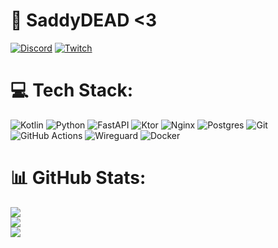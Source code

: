 # 💫 SaddyDEAD <3

[![Discord](https://img.shields.io/badge/Discord-%237289DA.svg?logo=discord&logoColor=white)](https://discord.gg/zGMHu8sjwt) [![Twitch](https://img.shields.io/badge/Twitch-%239146FF.svg?logo=Twitch&logoColor=white)](https://twitch.tv/saddydead1) 

# 💻 Tech Stack:
![Kotlin](https://img.shields.io/badge/kotlin-%237F52FF.svg?style=for-the-badge&logo=kotlin&logoColor=white) ![Python](https://img.shields.io/badge/python-3670A0?style=for-the-badge&logo=python&logoColor=ffdd54) ![FastAPI](https://img.shields.io/badge/FastAPI-005571?style=for-the-badge&logo=fastapi) 
![Ktor](https://img.shields.io/badge/ktor-purple?style=for-the-badge&logo=ktor&logoColor=white)
![Nginx](https://img.shields.io/badge/nginx-%23009639.svg?style=for-the-badge&logo=nginx&logoColor=white) ![Postgres](https://img.shields.io/badge/postgres-%23316192.svg?style=for-the-badge&logo=postgresql&logoColor=white) ![Git](https://img.shields.io/badge/git-%23F05033.svg?style=for-the-badge&logo=git&logoColor=white) ![GitHub Actions](https://img.shields.io/badge/github%20actions-%232671E5.svg?style=for-the-badge&logo=githubactions&logoColor=white) ![Wireguard](https://img.shields.io/badge/wireguard-%2388171A.svg?style=for-the-badge&logo=wireguard&logoColor=white) ![Docker](https://img.shields.io/badge/docker-%230db7ed.svg?style=for-the-badge&logo=docker&logoColor=white)
# 📊 GitHub Stats:
![](https://github-readme-stats.vercel.app/api?username=saddydead1&theme=dark&hide_border=false&include_all_commits=false&count_private=false)<br/>
![](https://github-readme-streak-stats.herokuapp.com/?user=saddydead1&theme=dark&hide_border=false)<br/>
![](https://github-readme-stats.vercel.app/api/top-langs/?username=saddydead1&theme=dark&hide_border=false&include_all_commits=false&count_private=false&layout=compact)
